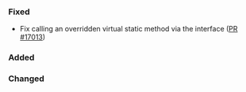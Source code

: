 ### Fixed

* Fix calling an overridden virtual static method via the interface ([PR #17013](https://github.com/dotnet/fsharp/pull/17013))

### Added



### Changed
